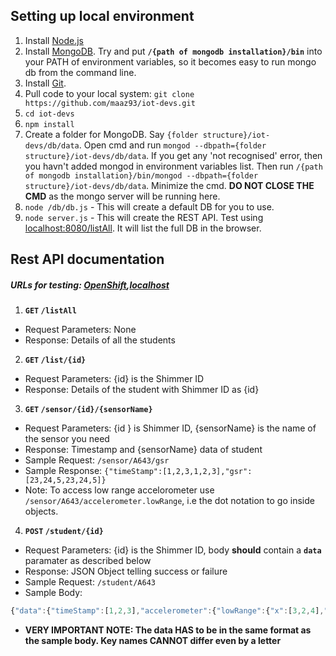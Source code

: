 ## Setting up local environment

1. Install [Node.js](https://nodejs.org/download/)
2. Install [MongoDB](https://www.mongodb.org/downloads). Try and put **`/{path of mongodb installation}/bin`** into your PATH of environment variables, so it becomes easy to run mongo db from the command line.
3. Install [Git](http://git-scm.com/downloads).
4. Pull code to your local system: `git clone https://github.com/maaz93/iot-devs.git`
5. `cd iot-devs`
6. `npm install`
7. Create a folder for MongoDB. Say `{folder structure}/iot-devs/db/data`. Open cmd and run `mongod --dbpath={folder structure}/iot-devs/db/data`. If you get any 'not recognised' error, then you havn't added mongod in environment variables list. Then run `/{path of mongodb installation}/bin/mongod --dbpath={folder structure}/iot-devs/db/data`. Minimize the cmd. **DO NOT CLOSE THE CMD** as the mongo server will be running here.
8. `node /db/db.js` - This will create a default DB for you to use.
9. `node server.js` - This will create the REST API. Test using [localhost:8080/listAll](localhost:8080/listAll). It will list the full DB in the browser.

## Rest API documentation

##### URLs for testing: [OpenShift](http://iot-sniper6.rhcloud.com/),[localhost](localhost:8080/)

1. **`GET` `/listAll`**  
  * Request Parameters: None
  * Response: Details of all the students

2. **`GET` `/list/{id}`**  
  * Request Parameters: {id} is the Shimmer ID
  * Response: Details of the student with Shimmer ID as {id}

3. **`GET` `/sensor/{id}/{sensorName}`**  
  * Request Parameters: {id } is Shimmer ID, {sensorName} is the name of the sensor you need
  * Response: Timestamp and {sensorName} data of student
  * Sample Request: `/sensor/A643/gsr`
  * Sample Response: `{"timeStamp":[1,2,3,1,2,3],"gsr":[23,24,5,23,24,5]}`
  * Note: To access low range accelorometer use `/sensor/A643/accelerometer.lowRange`, i.e the dot notation to go inside objects.

4. **`POST` `/student/{id}`**  
  * Request Parameters: {id} is the Shimmer ID, body **should** contain a **`data`** paramater as described below 
  * Response: JSON Object telling success or failure
  * Sample Request: `/student/A643`
  * Sample Body:
  ```javascript
{"data":{"timeStamp":[1,2,3],"accelerometer":{"lowRange":{"x":[3,2,4],"y":[7,4,3],"z":[1,5,3]},"highRange":{"x":[4,2,4],"y":[8,7,6],"z":[3,5,1]}},"gsr":[23,24,5],"temperature":[32,5,2],"pressure":[4,24,54],"gyroscope":{"x":[3,2,4],"y":[7,4,3],"z":[1,5,3]},"magnetometer":{"x":[3,2,4],"y":[7,4,3],"z":[1,5,3]},"adc13":[324,32,2]}}
  ```
  * **VERY IMPORTANT NOTE: The data HAS to be in the same format as the sample body. Key names CANNOT differ even by a letter** 